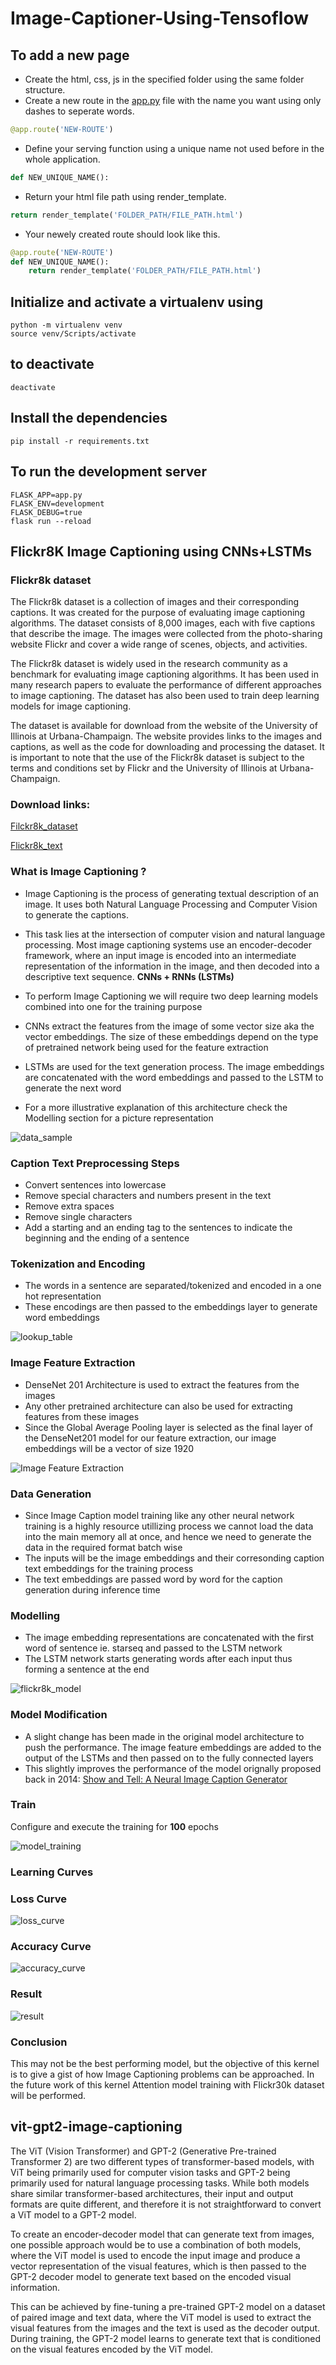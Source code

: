 # Image-Captioner-Using-Tensoflow

## To add a new page
* Create the html, css, js in the specified folder using the same folder structure.
* Create a new route in the [app.py](./app.py) file with the name you want using only dashes to seperate words.
```PYTHON
@app.route('NEW-ROUTE')
```
* Define your serving function using a unique name not used before in the whole application.
```PYTHON
def NEW_UNIQUE_NAME():
```
* Return your html file path using render_template.
```PYTHON
return render_template('FOLDER_PATH/FILE_PATH.html')
```
* Your newely created route should look like this.
```PYTHON
@app.route('NEW-ROUTE')
def NEW_UNIQUE_NAME():
    return render_template('FOLDER_PATH/FILE_PATH.html')
```

## Initialize and activate a virtualenv using
```
python -m virtualenv venv
source venv/Scripts/activate
```
## to deactivate 
```
deactivate
```
## Install the dependencies
```
pip install -r requirements.txt
```
## To run the development server

```
FLASK_APP=app.py
FLASK_ENV=development
FLASK_DEBUG=true
flask run --reload
```

## Flickr8K Image Captioning using CNNs+LSTMs
### Flickr8k dataset

The Flickr8k dataset is a collection of images and their corresponding captions. It was created for the purpose of evaluating image captioning algorithms. The dataset consists of 8,000 images, each with five captions that describe the image. The images were collected from the photo-sharing website Flickr and cover a wide range of scenes, objects, and activities.


The Flickr8k dataset is widely used in the research community as a benchmark for evaluating image captioning algorithms. It has been used in many research papers to evaluate the performance of different approaches to image captioning. The dataset has also been used to train deep learning models for image captioning.

The dataset is available for download from the website of the University of Illinois at Urbana-Champaign. The website provides links to the images and captions, as well as the code for downloading and processing the dataset. It is important to note that the use of the Flickr8k dataset is subject to the terms and conditions set by Flickr and the University of Illinois at Urbana-Champaign.

### Download links:

[Filckr8k_dataset](https://github.com/jbrownlee/Datasets/releases/download/Flickr8k/Flickr8k_Dataset.zip)

[Flickr8k_text](https://github.com/jbrownlee/Datasets/releases/download/Flickr8k/Flickr8k_text.zip)

### What is Image Captioning ?

* Image Captioning is the process of generating textual description of an image. It uses both Natural Language Processing and Computer Vision to generate the captions.
* This task lies at the intersection of computer vision and natural language processing. Most image captioning systems use an encoder-decoder framework, where an input image is encoded into an intermediate representation of the information in the image, and then decoded into a descriptive text sequence.
**CNNs + RNNs (LSTMs)**

* To perform Image Captioning we will require two deep learning models combined into one for the training purpose
* CNNs extract the features from the image of some vector size aka the vector embeddings. The size of these embeddings depend on the type of pretrained network being used for the feature extraction
* LSTMs are used for the text generation process. The image embeddings are concatenated with the word embeddings and passed to the LSTM to generate the next word
* For a more illustrative explanation of this architecture check the Modelling section for a picture representation

![data_sample](/documentation/images/data_sample.png)

### Caption Text Preprocessing Steps

* Convert sentences into lowercase
* Remove special characters and numbers present in the text
* Remove extra spaces
* Remove single characters
* Add a starting and an ending tag to the sentences to indicate the beginning and the ending of a sentence

### Tokenization and Encoding

* The words in a sentence are separated/tokenized and encoded in a one hot representation
* These encodings are then passed to the embeddings layer to generate word embeddings

![lookup_table](/documentation/images/lookup_table.gif)

### Image Feature Extraction

* DenseNet 201 Architecture is used to extract the features from the images
* Any other pretrained architecture can also be used for extracting features from these images
* Since the Global Average Pooling layer is selected as the final layer of the DenseNet201 model for our feature extraction, our image embeddings will be a vector of size 1920

![Image Feature Extraction](/documentation/images/Image%20Feature%20Extraction.png)

### Data Generation
* Since Image Caption model training like any other neural network training is a highly resource utillizing process we cannot load the data into the main memory all at once, and hence we need to generate the data in the required format batch wise
* The inputs will be the image embeddings and their corresonding caption text embeddings for the training process
* The text embeddings are passed word by word for the caption generation during inference time


### Modelling
* The image embedding representations are concatenated with the first word of sentence ie. starseq and passed to the LSTM network
* The LSTM network starts generating words after each input thus forming a sentence at the end

![flickr8k_model](/documentation/images/model.png)

### Model Modification
* A slight change has been made in the original model architecture to push the performance. The image feature embeddings are added to the output of the LSTMs and then passed on to the fully connected layers
* This slightly improves the performance of the model orignally proposed back in 2014: [Show and Tell: A Neural Image Caption Generator](https://arxiv.org/pdf/1411.4555.pdf)

### Train
Configure and execute the training for **100** epochs

![model_training](/documentation/images/train.gif)

### Learning Curves

### Loss Curve
![loss_curve](/documentation/images/loss.png)

### Accuracy Curve
![accuracy_curve](/documentation/images/accuracy.png)

### Result

![result](/documentation/images/result.png)

### Conclusion

This may not be the best performing model, but the objective of this kernel is to give a gist of how Image Captioning problems can be approached. In the future work of this kernel Attention model training with Flickr30k dataset will be performed.
## vit-gpt2-image-captioning

The ViT (Vision Transformer) and GPT-2 (Generative Pre-trained Transformer 2) are two different types of transformer-based models, with ViT being primarily used for computer vision tasks and GPT-2 being primarily used for natural language processing tasks. While both models share similar transformer-based architectures, their input and output formats are quite different, and therefore it is not straightforward to convert a ViT model to a GPT-2 model.


To create an encoder-decoder model that can generate text from images, one possible approach would be to use a combination of both models, where the ViT model is used to encode the input image and produce a vector representation of the visual features, which is then passed to the GPT-2 decoder model to generate text based on the encoded visual information.


This can be achieved by fine-tuning a pre-trained GPT-2 model on a dataset of paired image and text data, where the ViT model is used to extract the visual features from the images and the text is used as the decoder output. During training, the GPT-2 model learns to generate text that is conditioned on the visual features encoded by the ViT model.

